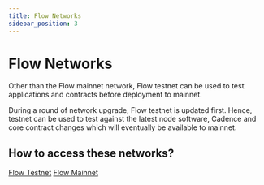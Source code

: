 ```yaml
---
title: Flow Networks
sidebar_position: 3
---
```


# Flow Networks

Other than the Flow mainnet network, Flow testnet can be used to test applications and contracts before deployment to mainnet.

During a round of network upgrade, Flow testnet is updated first. Hence, testnet can be used to test against the latest node software, Cadence and core contract changes which will eventually be available to mainnet.

## How to access these networks?

[Flow Testnet](./accessing-testnet.md)
[Flow Mainnet](./accessing-mainnet.md)
